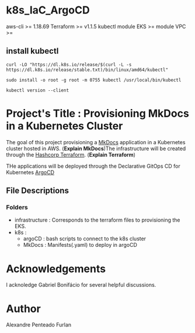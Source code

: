 # **k8s_IaC_ArgoCD**

aws-cli >= 1.18.69 
Terraform >= v1.1.5
kubectl 
module EKS >=
module VPC >= 

## install kubectl 
```
curl -LO "https://dl.k8s.io/release/$(curl -L -s https://dl.k8s.io/release/stable.txt)/bin/linux/amd64/kubectl"
```

```
sudo install -o root -g root -m 0755 kubectl /usr/local/bin/kubectl
```

```
kubectl version --client
```

# **Project's Title : Provisioning MkDocs in a Kubernetes Cluster**

The goal of this project provisioning a [MkDocs](https://www.mkdocs.org) application in a Kubernetes cluster hosted in AWS. (**Explain MkDocs**)The infrastructure will be created through the [Hashcorp Terraform](https://www.terraform.io). (**Explain Terraform**)

THe applications will be deployed through the Declarative GitOps CD 
for Kubernetes [ArgoCD](https://argo-cd.readthedocs.io/en/stable/)


## **File Descriptions**
### **Folders**

- infrastructure : Corresponds to the terraform files to provisioning
the EKS.
- k8s :
    - argoCD : bash scripts to connect to the k8s cluster
    - MkDocs : Manifests(.yaml) to deploy in argoCD 


# **Acknowledgements**
I acknoledge Gabriel Bonifácio for several helpful discussions. 


# **Author**
Alexandre Penteado Furlan

